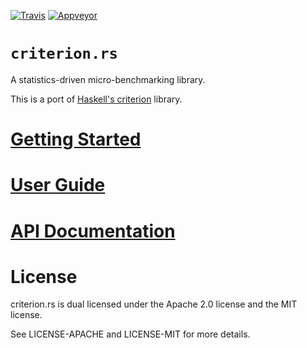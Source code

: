 [![Travis](https://travis-ci.org/japaric/criterion.rs.svg?branch=master)](https://travis-ci.org/japaric/criterion.rs)
[![Appveyor](https://ci.appveyor.com/api/projects/status/4255ads9ctpupcl2?svg=true)](https://ci.appveyor.com/project/bheisler/criterion-rs-vt9fl)

# `criterion.rs`

A statistics-driven micro-benchmarking library.

This is a port of [Haskell's criterion][haskell] library.

# [Getting Started][start]
# [User Guide][guide]
# [API Documentation][docs]

# License

criterion.rs is dual licensed under the Apache 2.0 license and the MIT license.

See LICENSE-APACHE and LICENSE-MIT for more details.

[docs]: https://japaric.github.io/criterion.rs/criterion/
[guide]: https://japaric.github.io/criterion.rs/book/index.html
[start]: https://japaric.github.io/criterion.rs/book/getting_started.html
[haskell]: https://hackage.haskell.org/package/criterion
